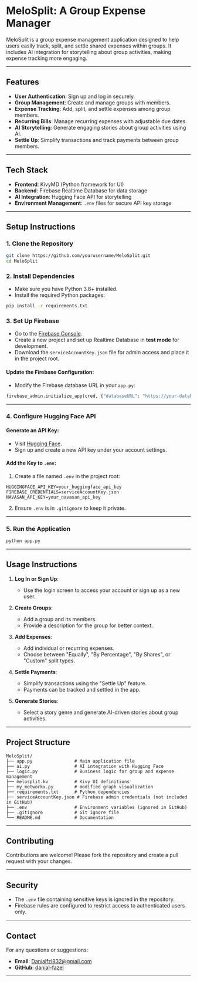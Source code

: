 ﻿# **MeloSplit: A Group Expense Manager**

MeloSplit is a group expense management application designed to help users easily track, split, and settle shared expenses within groups. It includes AI integration for storytelling about group activities, making expense tracking more engaging.

---

## **Features**
- **User Authentication**: Sign up and log in securely.
- **Group Management**: Create and manage groups with members.
- **Expense Tracking**: Add, split, and settle expenses among group members.
- **Recurring Bills**: Manage recurring expenses with adjustable due dates.
- **AI Storytelling**: Generate engaging stories about group activities using AI.
- **Settle Up**: Simplify transactions and track payments between group members.

---

## **Tech Stack**
- **Frontend**: KivyMD (Python framework for UI)
- **Backend**: Firebase Realtime Database for data storage
- **AI Integration**: Hugging Face API for storytelling
- **Environment Management**: `.env` files for secure API key storage

---

## **Setup Instructions**

### 1. **Clone the Repository**
```bash
git clone https://github.com/yourusername/MeloSplit.git
cd MeloSplit
```

### 2. **Install Dependencies**
- Make sure you have Python 3.8+ installed.
- Install the required Python packages:
```bash
pip install -r requirements.txt
```

### 3. **Set Up Firebase**
- Go to the [Firebase Console](https://console.firebase.google.com/).
- Create a new project and set up Realtime Database in **test mode** for development.
- Download the `serviceAccountKey.json` file for admin access and place it in the project root.

#### Update the Firebase Configuration:
- Modify the Firebase database URL in your `app.py`:
```python
firebase_admin.initialize_app(cred, {"databaseURL": "https://your-database.firebaseio.com"})
```

---

### 4. **Configure Hugging Face API**
#### Generate an API Key:
- Visit [Hugging Face](https://huggingface.co/).
- Sign up and create a new API key under your account settings.

#### Add the Key to `.env`:
1. Create a file named `.env` in the project root:
```plaintext
HUGGINGFACE_API_KEY=your_huggingface_api_key
FIREBASE_CREDENTIALS=serviceAccountKey.json
NAVASAN_API_KEY=your_navasan_api_key

```
2. Ensure `.env` is in `.gitignore` to keep it private.

---

### 5. **Run the Application**
```bash
python app.py
```

---

## **Usage Instructions**
1. **Log In or Sign Up**:
   - Use the login screen to access your account or sign up as a new user.

2. **Create Groups**:
   - Add a group and its members.
   - Provide a description for the group for better context.

3. **Add Expenses**:
   - Add individual or recurring expenses.
   - Choose between "Equally", "By Percentage", "By Shares", or "Custom" split types.

4. **Settle Payments**:
   - Simplify transactions using the "Settle Up" feature.
   - Payments can be tracked and settled in the app.

5. **Generate Stories**:
   - Select a story genre and generate AI-driven stories about group activities.

---

## **Project Structure**
```plaintext
MeloSplit/
├── app.py                # Main application file
├── ai.py                 # AI integration with Hugging Face
├── logic.py              # Business logic for group and expense management
├── melosplit.kv          # Kivy UI definitions
├── my_metworkx.py        # modified graph visualization
├── requirements.txt      # Python dependencies
├── serviceAccountKey.json # Firebase admin credentials (not included in GitHub)
├── .env                  # Environment variables (ignored in GitHub)
├── .gitignore            # Git ignore file
└── README.md             # Documentation
```

---

## **Contributing**
Contributions are welcome! Please fork the repository and create a pull request with your changes.

---

## **Security**
- The `.env` file containing sensitive keys is ignored in the repository.
- Firebase rules are configured to restrict access to authenticated users only.

---


## **Contact**
For any questions or suggestions:
- **Email**: Danialfzl832@gmail.com
- **GitHub**: [danial-fazel](https://github.com/danial-fazel)

---
